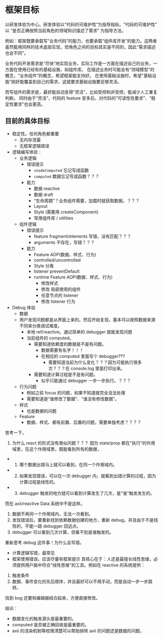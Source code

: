 # 框架目标

以研发体验为中心。研发体验以“代码的可维护性”为指导指标。“代码的可维护性” 以 “是否正确按照当前角色的领域知识描述了需求” 为指导方法。

例如：框架既要承载写“业务代码”的能力，也要承载“组件库开发”的能力。这两者虽然能用同样的技术底层实现，但角色之间的目标其实是不同的，因此“需求描述也会不同”。

业务代码开发需求是“尽快”地实现业务，实际工作是一方面在描述自己的业务，一方面在使用已经有的基础设施，如组件库。
在描述业务时可能会有“领域模型”的概念，“业务组件”的概念，希望框架能支持好。
在使用基础设施时，希望"基础设施"刚好能覆盖到自己的需求，这就要求基础设施要足够灵活。

而写组件的需求是，最好能自动变得“灵活”，比如受控和非受控，能减少人工重复判断。
同时由于“灵活”，代码的 feature 变多后，对代码的“可读性性要求”、“稳定性要求”也会更高。

## 目前的具体目标

- 稳定性。任何角色都重要
  - 无内存泄露
  - 无框架逻辑错误
- 逻辑编写体验：
  - 业务逻辑
    - 错误提示
      - `vnodeComputed` 忘记写成函数
      - `computed` 数据忘记写成函数？？？
    - 能力
      - 数据 reactive
      - 数据 draft
      - “生命周期”？业务组件需要，加载时就获取数据。？？？
      - Layout
      - Style (需要用 createComponent)
      - 常用组件库 / utilities
  - 组件逻辑
    - 错误提示
      - feature fragment/elements 写错，没有匹配？？？
      - arguments 不存在，写错？？？
    - 能力
      - Feature AOP(数据、样式、行为)
      - controlled/uncontrolled
      - Style 分离
      - listener preventDefault
      - runtime Feature AOP(数据、样式、行为)
        - 修改样式
        - 修改 局部使用的组件
        - 任意节点的 listener
        - 修改 listener 行为
- Debug 体验
  - 数据
  - 用户发现问题都是从界面上来的。然后开始复现。基本可以按照数据来源不同来分类调试难度。
    - 本地 ref/reactive。通过简单的 debugger 就能发现问题
    - 当前组件的 computed。
      - 需要知道依赖度的数据是不是有问题。
        - 数据需要有名字！！！
        - 在相应的 computed 里面写个 debugger???
          - 需要知道当前为什么变化？？？因为可能执行很多次？？？在 console.log 里面打印出来。
      - 需要知道计算过程是不是有问题。
        - 似乎只能通过 debugger 一步一步执行。？？？
  - 行为问题
    - 例如之前 focus 的问题，如果不知道就完全没法处理
    - 需要知道是“谁修改了数据”、“谁没有修改数据”。
  - 样式
    - 也是数据的问题
  - Feature
    - 数据、样式、都有前置、后置的问题，需要单独考虑？？？？

思考一下，

1. 为什么 react 的形式没有类似问题？？？
   因为 state/prop 都在"执行"的作用域里，在这个作用域里，既能看到所有的数据，

- 1.  哪个数据出错马上就可以看到，在同一个作用域内。
- 2.  如果发现错误，可以在一次 debugger 内，就看到出错计算的过程，因为计算过程是线性的。
- 3.  debugger 触发的地方就可以看到计算发生了几次，是"谁"触发发生的。

而在 axii/reactive Data 系统中不是这样。

1. 数据不再同一个作用域内，无法一次看到。
2. 发现错误后，要重新找到依赖数据创建的地方，重新 debug。并且由于不是线性的，不能一路 debugger 回远点。
3. debugger 可以看到几次计算，但看不到是谁触发的。

重新思考 debug 这件事！为什么会写错。

- 计算逻辑写错，最常见
- 框架使用错误，应该尽量有框架提示
  其核心在于：人还是最擅长线性思维，必须提供用户脑中符合"线性思维"的工具。例如在 reactive 的系统提供：

1. 触发条件
2. 数据、事件变化的先后顺序，并且最好可以不用手动，而是自动一步一步跳转。

找到 bug 还要和编辑器结合起来，方便直接修改。

结论：

- 数据变化的触发源头是最重要的。
- computed 是否被正确回收是最重要的。
- axii 的渲染机制等梳理清楚可以帮助排除 axii 的问题还是数据的问题。
